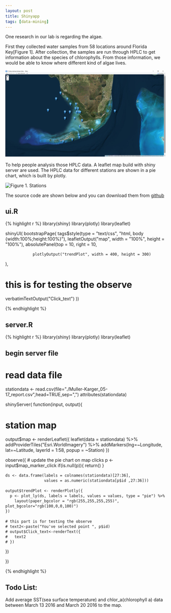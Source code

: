 ```yaml
---
layout: post
title: Shinyapp
tags: [data-mining]
---
```


One research in our lab is regarding the algae.

First they collected water samples from 58 locations around Florida Key[Figure 1].
After collection, the samples are run through HPLC to get
information about the species of chlorophylls. From those information, we would
be able to know where different kind of algae lives.

![Figure 1. Stations](/images/shinyapp-stations.PNG)

To help people analysis those HPLC data. A leaflet map build with shiny server
are used. The HPLC data for different stations are shown in a pie chart, which
is built by plotly.

![Figure 1. Stations](/images/shinyapp-pie.gif)


The source code are shown below and you can download them from
[github](https://github.com/asurinsaka/shiny_leaflet_plotly)

## ui.R
{% highlight r %}
library(shiny)
library(plotly)
library(leaflet)

shinyUI( bootstrapPage(
  tags$style(type = "text/css", "html, body {width:100%;height:100%}"),
  leafletOutput("map", width = "100%", height = "100%"),
  absolutePanel(top = 10, right = 10,

                plotlyOutput("trendPlot", width = 400, height = 300)
  ),
  # this is for testing the observe
  verbatimTextOutput("Click_text")
))

{% endhighlight  %}
## server.R

{% highlight r %}
library(shiny)
library(plotly)
library(leaflet)

## begin server file

# read data file
stationdata <- read.csv(file="./Muller-Karger_05-17_report.csv",head=TRUE,sep=",")
attributes(stationdata)




shinyServer( function(input, output){

  # station map
  output$map <- renderLeaflet({
    leaflet(data = stationdata) %>%
      addProviderTiles("Esri.WorldImagery") %>%
      addMarkers(lng=~Longitude, lat=~Latitude, layerId = 1:58, popup = ~Station)
  })



  observe({ # update the pie chart on map clicks
    p <- input$map_marker_click
    if(is.null(p)){
      return()
    }

    ds <- data.frame(labels = colnames(stationdata)[27:36],
                     values = as.numeric(stationdata[p$id ,27:36]))

    output$trendPlot <- renderPlotly({
      p <- plot_ly(ds, labels = labels, values = values, type = "pie") %>%
        layout(paper_bgcolor = "rgb(255,255,255,255)", plot_bgcolor="rgb(100,0,0,100)")
    })

    # this part is for testing the observe
    # text2<-paste("You've selected point ", p$id)
    # output$Click_text<-renderText({
    #   text2
    # })

  })


})

{% endhighlight  %}

## Todo List:

Add average SST(sea surface temperature) and chlor_a(chlorophyll a) data between
March 13 2016 and March 20 2016 to the map.
